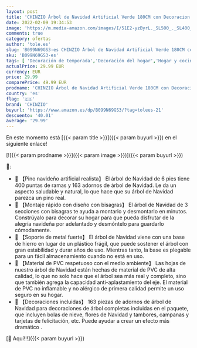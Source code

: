 ```yaml
---
layout: post
title: 'CHINZIO Árbol de Navidad Artificial Verde 180CM con Decoracion Navideña  Material PVC Natural con Soporte Metálico'
date: 2022-02-09 19:34:53
image: 'https://m.media-amazon.com/images/I/51E2-yzByrL._SL500_._SL400_.jpg'
comments: true
category: ofertas
author: 'tole.es'
slug: 'B099N69GS3-es CHINZIO Árbol de Navidad Artificial Verde 180CM con...'
sku: 'B099N69GS3-es'
tags: [ 'Decoración de temporada','Decoración del hogar','Hogar y cocina','chinzio','navidad','Árboles de navidad', ]
actualPrice: 29.99 EUR
currency: EUR
price: 29.99
comparePrice: 49.99 EUR
prodname: 'CHINZIO Árbol de Navidad Artificial Verde 180CM con Decoracion Navideña  Material PVC Natural con Soporte Metálico'
country: 'es'
flag: '🇪🇸'
brand: 'CHINZIO'
buyurl: 'https://www.amazon.es/dp/B099N69GS3/?tag=tolees-21'
descuento: '40.01'
average: '29.99'
---
```


En este momento está [{{< param title >}}]({{< param buyurl >}}) en el siguiente enlace!

[![{{< param prodname >}}]({{< param image >}})]({{< param buyurl >}})

🔎:

- 🎄 【Pino navideño artificial realista】 El árbol de Navidad de 6 pies tiene 400 puntas de ramas y 163 adornos de árbol de Navidad. Le da un aspecto saludable y natural, lo que hace que su árbol de Navidad parezca un pino real.
- 🎄 【Montaje rápido con diseño con bisagras】 El árbol de Navidad de 3 secciones con bisagras te ayuda a montarlo y desmontarlo en minutos. Constrúyalo para decorar su hogar para que pueda disfrutar de la alegría navideña por adelantado y desmóntelo para guardarlo cómodamente.
- 🎄 【Soporte de metal fuerte】 El árbol de Navidad viene con una base de hierro en lugar de un plástico frágil, que puede sostener el árbol con gran estabilidad y durar años de uso. Mientras tanto, la base es plegable para un fácil almacenamiento cuando no está en uso.
- 🎄 【Material de PVC respetuoso con el medio ambiente】 Las hojas de nuestro árbol de Navidad están hechas de material de PVC de alta calidad, lo que no solo hace que el árbol sea más real y completo, sino que también agrega la capacidad anti-aplastamiento del eje. El material de PVC no inflamable y no alérgico de primera calidad permite un uso seguro en su hogar.
- 🎄 【Decoraciones incluidas】 163 piezas de adornos de árbol de Navidad para decoraciones de árbol completas incluidas en el paquete, que incluyen bolas de nieve, flores de Navidad y tambores, campanas y tarjetas de felicitación, etc. Puede ayudar a crear un efecto más dramático .

[🛒 Aquí!!!]({{< param buyurl >}})
